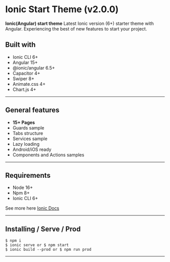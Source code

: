 # Ionic Start Theme (v2.0.0)

**Ionic(Angular) start theme** Latest Ionic version (6+) starter theme with Angular. Experiencing the best of new features to start your project. 

## Built with
* Ionic CLI 6+
* Angular 15+
* @ionic/angular 6.5+
* Capacitor 4+
* Swiper 8+
* Animate.css 4+
* Chart.js 4+

---

## General features
* **15+ Pages**
* Guards sample
* Tabs structure
* Services sample
* Lazy loading
* Android/iOS ready
* Components and Actions samples

---

## Requirements
* Node 16+
* Npm 8+
* Ionic CLI 6+

See more here [Ionic Docs](https://ionicframework.com/docs)

---

## Installing / Serve / Prod
```
$ npm i
$ ionic serve or $ npm start
$ ionic build --prod or $ npm run prod
```

---

